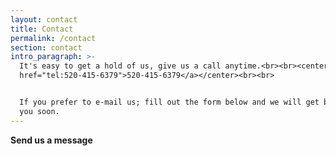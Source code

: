 ```yaml
---
layout: contact
title: Contact
permalink: /contact
section: contact
intro_paragraph: >-
  It's easy to get a hold of us, give us a call anytime.<br><br><center><a
  href="tel:520-415-6379">520-415-6379</a></center><br><br>


  If you prefer to e-mail us; fill out the form below and we will get back to
  you soon.
---
```


**Send us a message**
